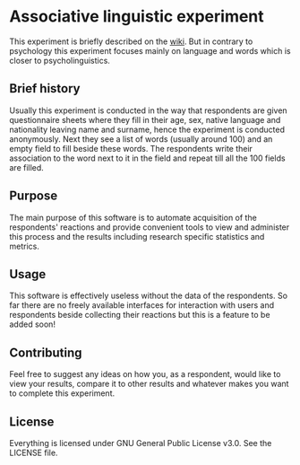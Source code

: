 # Associative linguistic experiment
This experiment is briefly described on the [wiki](https://en.wikipedia.org/wiki/Pair_by_association). But in contrary to psychology this experiment focuses mainly on language and words which is closer to psycholinguistics.

## Brief history
Usually this experiment is conducted in the way that respondents are given questionnaire sheets where they fill in their age, sex, native language and nationality leaving name and surname, hence the experiment is conducted anonymously. Next they see a list of words (usually around 100) and an empty field to fill beside these words. The respondents write their association to the word next to it in the field and repeat till all the 100 fields are filled.

## Purpose
The main purpose of this software is to automate acquisition of the respondents' reactions and provide convenient tools to view and administer this process and the results including research specific statistics and metrics.

## Usage
This software is effectively useless without the data of the respondents. So far there are no freely available interfaces for interaction with users and respondents beside collecting their reactions but this is a feature to be added soon!

## Contributing
Feel free to suggest any ideas on how you, as a respondent, would like to view your results, compare it to other results and whatever makes you want to complete this experiment.

## License
Everything is licensed under GNU General Public License v3.0. See the LICENSE file.
